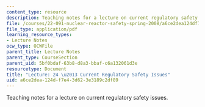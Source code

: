 ```yaml
---
content_type: resource
description: Teaching notes for a lecture on current regulatory safety issues.
file: /courses/22-091-nuclear-reactor-safety-spring-2008/a6ce2dea124df7e43d623e3189c2df89_MIT22_091S08_lec24note.pdf
file_type: application/pdf
learning_resource_types:
- Lecture Notes
ocw_type: OCWFile
parent_title: Lecture Notes
parent_type: CourseSection
parent_uid: 5bf0bdaf-63b8-d8a3-bbaf-c6a132061d3e
resourcetype: Document
title: "Lecture: 24 \u2013 Current Regulatory Safety Issues"
uid: a6ce2dea-124d-f7e4-3d62-3e3189c2df89
---
```

Teaching notes for a lecture on current regulatory safety issues.